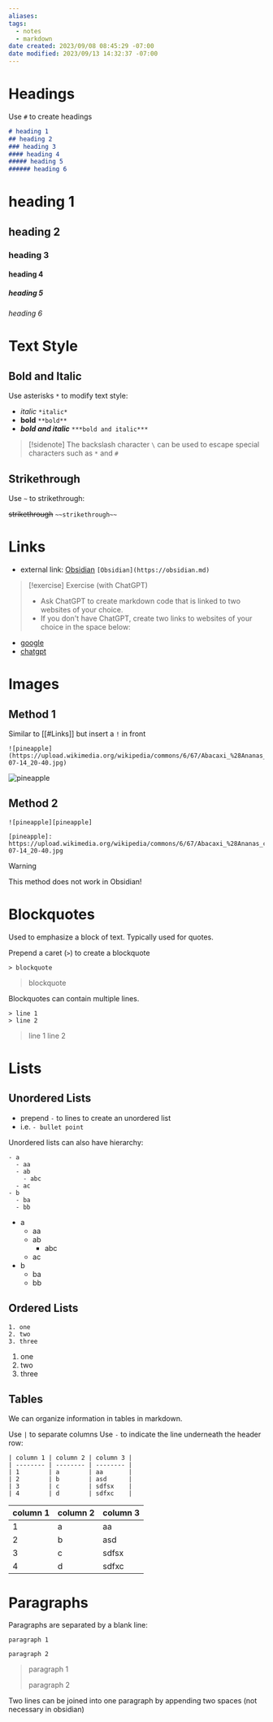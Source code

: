 ```yaml
---
aliases: 
tags:
  - notes
  - markdown 
date created: 2023/09/08 08:45:29 -07:00
date modified: 2023/09/13 14:32:37 -07:00
---
```


# Headings

Use `#` to create headings

```markdown
# heading 1
## heading 2
### heading 3
#### heading 4
##### heading 5
###### heading 6
```

# heading 1

## heading 2

### heading 3

#### heading 4

##### heading 5

###### heading 6

# Text Style

## Bold and Italic

Use asterisks `*` to modify text style:

- *italic* `*italic*`
- **bold** `**bold**`
- ***bold and italic*** `***bold and italic***`

> [!sidenote]
> The backslash character `\` can be used to escape special characters such as `*` and `#`

## Strikethrough

Use `~` to strikethrough:

~~strikethrough~~ `~~strikethrough~~`

# Links

- external link: [Obsidian](https://obsidian.md) `[Obsidian](https://obsidian.md)`

> [!exercise] Exercise (with ChatGPT)
> - Ask ChatGPT to create markdown code that is linked to two websites of your choice.
> - If you don't have ChatGPT, create two links to websites of your choice in the space below:

- [google](http://google.com)
- [chatgpt](https://chat.openai.com)

# Images

## Method 1

Similar to [[#Links]] but insert a `!` in front

```
![pineapple](https://upload.wikimedia.org/wikipedia/commons/6/67/Abacaxi_%28Ananas_comosus%29_2014-07-14_20-40.jpg)
```

![pineapple](https://upload.wikimedia.org/wikipedia/commons/6/67/Abacaxi_%28Ananas_comosus%29_2014-07-14_20-40.jpg)

## Method 2

```
![pineapple][pineapple]

[pineapple]: https://upload.wikimedia.org/wikipedia/commons/6/67/Abacaxi_%28Ananas_comosus%29_2014-07-14_20-40.jpg
```

> [!warning]
> This method does not work in Obsidian!

# Blockquotes

Used to emphasize a block of text. Typically used for quotes.

Prepend a caret (`>`) to create a blockquote

```
> blockquote
```

> blockquote

Blockquotes can contain multiple lines.

```
> line 1
> line 2
```

> line 1
> line 2

# Lists

## Unordered Lists

- prepend `-` to lines to create an unordered list
- i.e. `- bullet point`

Unordered lists can also have hierarchy:

```
- a
  - aa
  - ab
    - abc
  - ac
- b
  - ba
  - bb
```

- a
  - aa
  - ab
    - abc
  - ac
- b
  - ba
  - bb

## Ordered Lists

```
1. one
2. two
3. three
```

1. one
2. two
3. three

## Tables

We can organize information in tables in markdown.

Use `|` to separate columns
Use `-` to indicate the line underneath the header row:

```
| column 1 | column 2 | column 3 |
| -------- | -------- | -------- |
| 1        | a        | aa       |
| 2        | b        | asd      |
| 3        | c        | sdfsx    |
| 4        | d        | sdfxc    |
```

| column 1 | column 2 | column 3 |
| -------- | -------- | -------- |
| 1        | a        | aa       |
| 2        | b        | asd      |
| 3        | c        | sdfsx    |
| 4        | d        | sdfxc    |

# Paragraphs

Paragraphs are separated by a blank line:

```
paragraph 1

paragraph 2
```

> paragraph 1
> 
> paragraph 2

Two lines can be joined into one paragraph by appending two spaces (not necessary in obsidian)
